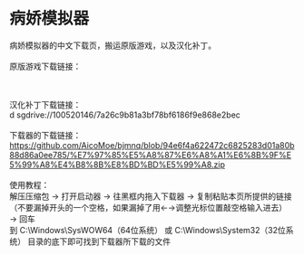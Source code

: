 # 病娇模拟器
病娇模拟器的中文下载页，搬运原版游戏，以及汉化补丁。
<br><br>
原版游戏下载链接：
<br>

<br><br>
汉化补丁下载链接：
<br>
 d sgdrive://100520146/7a26c9b81a3bf78bf6186f9e868e2bec
<br><br>
下载器的下载链接：
<br>
https://github.com/AicoMoe/bjmnq/blob/94e6f4a622472c6825283d01a80b88d86a0ee785/%E7%97%85%E5%A8%87%E6%A8%A1%E6%8B%9F%E5%99%A8%E4%B8%8B%E8%BD%BD%E5%99%A8.zip
<br><br>
使用教程：
<br>
解压压缩包
→
打开启动器
→
往黑框内拖入下载器
→
复制粘贴本页所提供的链接（不要漏掉开头的一个空格，如果漏掉了用←→调整光标位置敲空格输入进去）
→
回车
<br>
到 C:\Windows\SysWOW64（64位系统） 或 C:\Windows\System32（32位系统） 目录的底下即可找到下载器所下载的文件

